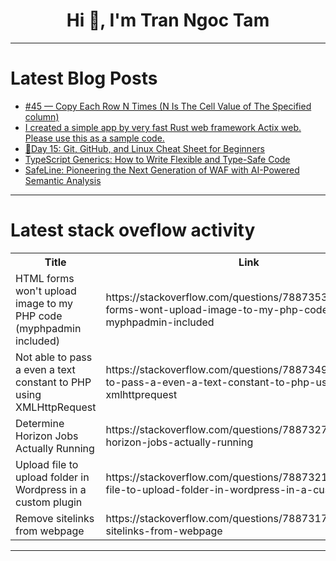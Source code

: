 <h1 align="center">Hi 👋, I'm Tran Ngoc Tam</h1>

---

# Latest Blog Posts 
<!-- BLOG-POST-LIST:START -->
- [#45 — Copy Each Row N Times &lpar;N Is The Cell Value of The Specified column&rpar;](https://dev.to/judith677/45-copy-each-row-n-times-n-is-the-cell-value-of-the-specified-column-ekc)
- [I created a simple app by very fast Rust web framework Actix web. Please use this as a sample code.](https://dev.to/lechatthecat/i-created-a-simple-app-by-very-fast-rust-web-framework-actix-web-please-use-this-as-a-sample-code-e60)
- [🚀Day 15: Git, GitHub, and Linux Cheat Sheet for Beginners](https://dev.to/ritesh_dolare/day-15-git-github-and-linux-cheat-sheet-for-beginners-5ee4)
- [TypeScript Generics: How to Write Flexible and Type-Safe Code](https://dev.to/shanu001x/typescript-generics-how-to-write-flexible-and-type-safe-code-4dn)
- [SafeLine: Pioneering the Next Generation of WAF with AI-Powered Semantic Analysis](https://dev.to/lulu_liu_c90f973e2f954d7f/safeline-pioneering-the-next-generation-of-waf-with-ai-powered-semantic-analysis-1n72)
<!-- BLOG-POST-LIST:END -->

---

# Latest stack oveflow activity
<table>
  <tr><th>Title</th><th>Link</th></tr>
  <!-- STACKOVERFLOW:START --><tr><td>HTML forms won&#39;t upload image to my PHP code &lpar;myphpadmin included&rpar;</td><td>https://stackoverflow.com/questions/78873534/html-forms-wont-upload-image-to-my-php-code-myphpadmin-included</td></tr><tr><td>Not able to pass a even a text constant to PHP using XMLHttpRequest</td><td>https://stackoverflow.com/questions/78873496/not-able-to-pass-a-even-a-text-constant-to-php-using-xmlhttprequest</td></tr><tr><td>Determine Horizon Jobs Actually Running</td><td>https://stackoverflow.com/questions/78873279/determine-horizon-jobs-actually-running</td></tr><tr><td>Upload file to upload folder in Wordpress in a custom plugin</td><td>https://stackoverflow.com/questions/78873217/upload-file-to-upload-folder-in-wordpress-in-a-custom-plugin</td></tr><tr><td>Remove sitelinks from webpage</td><td>https://stackoverflow.com/questions/78873177/remove-sitelinks-from-webpage</td></tr><!-- STACKOVERFLOW:END -->
</table>

---


